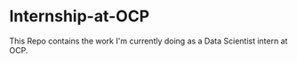 # Internship-at-OCP
This Repo contains the work I'm currently doing as a Data Scientist intern at OCP.
